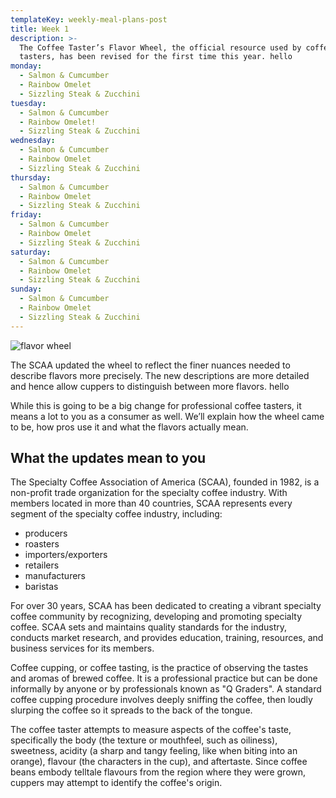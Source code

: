 ```yaml
---
templateKey: weekly-meal-plans-post
title: Week 1
description: >-
  The Coffee Taster’s Flavor Wheel, the official resource used by coffee
  tasters, has been revised for the first time this year. hello
monday:
  - Salmon & Cumcumber
  - Rainbow Omelet
  - Sizzling Steak & Zucchini
tuesday:
  - Salmon & Cumcumber
  - Rainbow Omelet!
  - Sizzling Steak & Zucchini  
wednesday:
  - Salmon & Cumcumber
  - Rainbow Omelet
  - Sizzling Steak & Zucchini  
thursday:
  - Salmon & Cumcumber
  - Rainbow Omelet
  - Sizzling Steak & Zucchini
friday:
  - Salmon & Cumcumber
  - Rainbow Omelet
  - Sizzling Steak & Zucchini
saturday:
  - Salmon & Cumcumber
  - Rainbow Omelet
  - Sizzling Steak & Zucchini        
sunday:
  - Salmon & Cumcumber
  - Rainbow Omelet
  - Sizzling Steak & Zucchini  
---
```

![flavor wheel](/img/flavor_wheel.jpg)

The SCAA updated the wheel to reflect the finer nuances needed to describe flavors more precisely. The new descriptions are more detailed and hence allow cuppers to distinguish between more flavors. hello

While this is going to be a big change for professional coffee tasters, it means a lot to you as a consumer as well. We’ll explain how the wheel came to be, how pros use it and what the flavors actually mean.

## What the updates mean to you

The Specialty Coffee Association of America (SCAA), founded in 1982, is a non-profit trade organization for the specialty coffee industry. With members located in more than 40 countries, SCAA represents every segment of the specialty coffee industry, including:

* producers
* roasters
* importers/exporters
* retailers
* manufacturers
* baristas

For over 30 years, SCAA has been dedicated to creating a vibrant specialty coffee community by recognizing, developing and promoting specialty coffee. SCAA sets and maintains quality standards for the industry, conducts market research, and provides education, training, resources, and business services for its members.

Coffee cupping, or coffee tasting, is the practice of observing the tastes and aromas of brewed coffee. It is a professional practice but can be done informally by anyone or by professionals known as "Q Graders". A standard coffee cupping procedure involves deeply sniffing the coffee, then loudly slurping the coffee so it spreads to the back of the tongue.

The coffee taster attempts to measure aspects of the coffee's taste, specifically the body (the texture or mouthfeel, such as oiliness), sweetness, acidity (a sharp and tangy feeling, like when biting into an orange), flavour (the characters in the cup), and aftertaste. Since coffee beans embody telltale flavours from the region where they were grown, cuppers may attempt to identify the coffee's origin.
